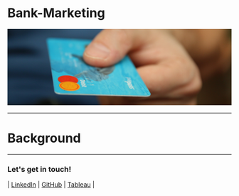# Bank-Marketing

![](https://github.com/baressiym/Bank-Marketing/blob/main/pexels-pixabay-509871.jpg)

---
# Background

---

### Let's get in touch!

|  [LinkedIn](https://www.linkedin.com/in/baressi/)  |  [GitHub](https://github.com/baressiym)  | [Tableau](https://public.tableau.com/app/profile/baressi.yehezkiel) |
